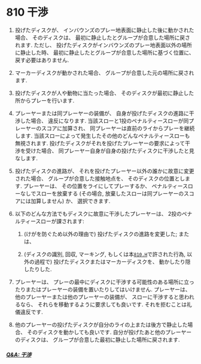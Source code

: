 # 810 干渉

1. 投げたディスクが、
インバウンズのプレー地表面に静止した後に動かされた場合、
そのディスクは、
最初に静止したとグループが合意した場所に戻されます.
ただし、
投げたディスクがインバウンズのプレー地表面以外の場所に静止した時、
最初に静止したとグループが合意した場所に基づく位置に、
戻す必要はありません.

1. マーカーディスクが動かされた場合、
グループが合意した元の場所に戻されます.

1. 投げたディスクが人や動物に当たった場合、
そのディスクが最初に静止した所からプレーを行います.



1. プレーヤーまたは同プレーヤーの装備が、
自身が投げたディスクの進路に干渉した場合、
違反になります.
当該スローと1投のペナルティースローが同プレーヤーのスコアに加算され、
同プレーヤーは直前のライからプレーを継続します.
当該スローによって発生したその他のどんなペナルティースローも無視されます.
投げたディスクがそれを投げたプレーヤーの要求によって干渉を受けた場合、
同プレーヤー自身が自身の投げたディスクに干渉したと見なします.

1. 投げたディスクの進路が、
それを投げたプレーヤー以外の誰かに故意に変更された場合、
グループが合意した接触地点を、
そのディスクの位置とします.
プレーヤーは、
その位置をライにしてプレーするか、
ペナルティースローなしでスローを放棄する
(その場合, 放棄したスローは同プレーヤーのスコアには加算しません)
か、
選択できます.

1. 以下のどんな方法でもディスクに故意に干渉したプレーヤーは、
2投のペナルティースローが課されます:

    1. (けがを防ぐため以外の理由で)
    投げたディスクの進路を変更した;
    または、

    1. (ディスクの識別, 回収, マーキング, もしくは本[`810.H`](810#H)で許された行為, 以外の過程で)
    投げたディスクまたはマーカーディスクを、
    動かしたり隠したりした.

1. プレーヤーは、
プレーの最中にディスクに干渉する可能性のある場所に立ったりまたはプレーヤーの装備を置いたりしてはいけません.
プレーヤーは、
他のプレーヤーまたは他のプレーヤーの装備が、
スローに干渉すると思われるなら、
それらを移動するように要求しても良いです.
それを拒むことは礼儀違反です.

1. 他のプレーヤーの投げたディスクが自分のライの上または後方で静止した場合、
そのディスクを動かしても良いです.
自分が投げたあと他のプレーヤーのディスクは、
グループが合意した最初に静止した場所に戻されます.

##### [Q&A: 干渉](qa-int)
